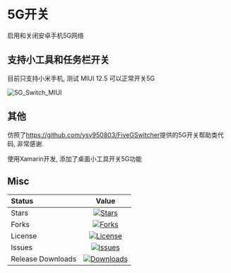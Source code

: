 # 5G开关

启用和关闭安卓手机5G网络

## 支持小工具和任务栏开关

目前只支持小米手机, 测试 MIUI 12.5 可以正常开关5G

![5G_Switch_MIUI](https://raw.githubusercontent.com/qiuhaotc/FiveGSwitch/master/doc/5G_Switch_MIUI.gif)

## 其他

仿照了<https://github.com/ysy950803/FiveGSwitcher>提供的5G开关帮助类代码, 非常感谢.

使用Xamarin开发, 添加了桌面小工具开关5G功能

## Misc

|Status|Value|
|:----|:---:|
|Stars|[![Stars](https://img.shields.io/github/stars/qiuhaotc/FiveGSwitch)](https://github.com/qiuhaotc/FiveGSwitch)
|Forks|[![Forks](https://img.shields.io/github/forks/qiuhaotc/FiveGSwitch)](https://github.com/qiuhaotc/FiveGSwitch)
|License|[![License](https://img.shields.io/github/license/qiuhaotc/FiveGSwitch)](https://github.com/qiuhaotc/FiveGSwitch)
|Issues|[![Issues](https://img.shields.io/github/issues/qiuhaotc/FiveGSwitch)](https://github.com/qiuhaotc/FiveGSwitch)
|Release Downloads|[![Downloads](https://img.shields.io/github/downloads/qiuhaotc/FiveGSwitch/total.svg)](https://github.com/qiuhaotc/FiveGSwitch/releases)
